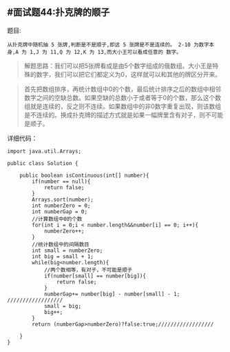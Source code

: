 #面试题44:扑克牌的顺子
---

题目:

```
从扑克牌中随机抽 5 张牌,判断是不是顺子,即这 5 张牌是不是连续的。 2-10 为数字本身,A 为 1,J 为 11,Q 为 12,K 为 13,而大小王可以看成任意的 数字。
```

>解题思路：我们可以把5张牌看成是由5个数字组成的俄数组。大小王是特殊的数字，我们可以把它们都定义为0，这样就可以和其他的牌区分开来。


>首先把数组排序，再统计数组中0的个数，最后统计排序之后的数组中相邻数字之间的空缺总数。如果空缺的总数小于或者等于0的个数，那么这个数组就是连续的，反之则不连续。如果数组中的非0数字重复出现，则该数组是不连续的。换成扑克牌的描述方式就是如果一幅牌里含有对子，则不可能是顺子。

详细代码：

```
import java.util.Arrays;

public class Solution {

	public boolean isContinuous(int[] number){
		if(number == null){
			return false;
		}
		Arrays.sort(number);
		int numberZero = 0;
		int numberGap = 0;
		//计算数组中0的个数
		for(int i = 0;i < number.length&&number[i] == 0; i++){
			numberZero++;
		}
		//统计数组中的间隔数目
		int small = numberZero;
		int big = small + 1;
		while(big<number.length){
			//两个数相等，有对子，不可能是顺子
			if(number[small] == number[big]){
				return false;
			}
			numberGap+= number[big] - number[small] - 1; //////////////////
			small = big;
			big++;
		}
		return (numberGap>numberZero)?false:true;//////////////////
		
	}
}

```
